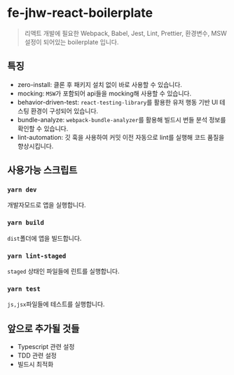 # fe-jhw-react-boilerplate

> 리액트 개발에 필요한 Webpack, Babel, Jest, Lint, Prettier, 환경변수, MSW 설정이 되어있는 boilerplate 입니다.

## 특징

- zero-install: 클론 후 패키지 설치 없이 바로 사용할 수 있습니다.
- mocking: `MSW`가 포함되어 api들을 mocking해 사용할 수 있습니다.
- behavior-driven-test: `react-testing-library`를 활용한 유저 행동 기반 UI 테스팅 환경이 구성되어 있습니다.
- bundle-analyze: `webpack-bundle-analyzer`를 활용해 빌드시 번들 분석 정보를 확인할 수 있습니다.
- lint-automation: 깃 훅을 사용하여 커밋 이전 자동으로 lint를 실행해 코드 품질을 향상시킵니다.

## 사용가능 스크립트

### `yarn dev`

개발자모드로 앱을 실행합니다.

### `yarn build`

`dist`폴더에 앱을 빌드합니다.

### `yarn lint-staged`

`staged` 상태인 파일들에 린트를 실행합니다.

### `yarn test`

`js,jsx`파일들에 테스트를 실행합니다.

## 앞으로 추가될 것들

- Typescript 관련 설정
- TDD 관련 설정
- 빌드시 최적화
